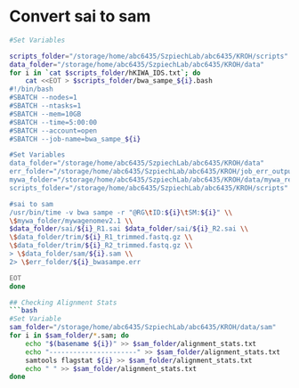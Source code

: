 # Convert sai to sam

```bash
#Set Variables

scripts_folder="/storage/home/abc6435/SzpiechLab/abc6435/KROH/scripts"
data_folder="/storage/home/abc6435/SzpiechLab/abc6435/KROH/data"
for i in `cat $scripts_folder/hKIWA_IDS.txt`; do 
    cat <<EOT > $scripts_folder/bwa_sampe_${i}.bash
#!/bin/bash
#SBATCH --nodes=1
#SBATCH --ntasks=1
#SBATCH --mem=10GB
#SBATCH --time=5:00:00
#SBATCH --account=open
#SBATCH --job-name=bwa_sampe_${i}

#Set Variables
data_folder="/storage/home/abc6435/SzpiechLab/abc6435/KROH/data"
err_folder="/storage/home/abc6435/SzpiechLab/abc6435/KROH/job_err_output"
mywa_folder="/storage/home/abc6435/SzpiechLab/abc6435/KROH/data/mywa_ref/mywa_reference"
scripts_folder="/storage/home/abc6435/SzpiechLab/abc6435/KROH/scripts"

#sai to sam
/usr/bin/time -v bwa sampe -r "@RG\tID:${i}\tSM:${i}" \\
\$mywa_folder/mywagenomev2.1 \\
$data_folder/sai/${i}_R1.sai $data_folder/sai/${i}_R2.sai \\
\$data_folder/trim/${i}_R1_trimmed.fastq.gz \\
\$data_folder/trim/${i}_R2_trimmed.fastq.gz \\
> \$data_folder/sam/${i}.sam \\
2> \$err_folder/${i}_bwasampe.err

EOT
done

## Checking Alignment Stats
```bash
#Set Variable
sam_folder="/storage/home/abc6435/SzpiechLab/abc6435/KROH/data/sam"
for i in $sam_folder/*.sam; do
    echo "$(basename ${i})" >> $sam_folder/alignment_stats.txt
    echo "----------------------" >> $sam_folder/alignment_stats.txt
    samtools flagstat ${i} >> $sam_folder/alignment_stats.txt
    echo " " >> $sam_folder/alignment_stats.txt
done
```